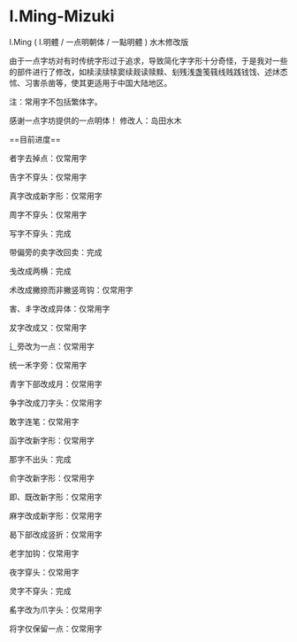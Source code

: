 # I.Ming-Mizuki
I.Ming ( I.明體 / 一点明朝体 / 一點明體 ) 水木修改版

由于一点字坊对有时传统字形过于追求，导致简化字字形十分奇怪，于是我对一些的部件进行了修改，如椟渎牍犊窦续觌读赎黩、刬残浅盏笺篯线贱践钱饯、述炢怸怵、习害杀凿等，使其更适用于中国大陆地区。

注：常用字不包括繁体字。

感谢一点字坊提供的一点明体！
修改人：岛田水木

==目前进度==

者字去掉点：仅常用字

告字不穿头：仅常用字

真字改成新字形：仅常用字

周字不穿头：仅常用字

写字不穿头：完成

带偏旁的卖字改回卖：完成

戋改成两横：完成

术改成撇捺而非撇竖弯钩：仅常用字

害、丯字改成异体：仅常用字

犮字改成又：仅常用字

辶旁改为一点：仅常用字

统一禾字旁：仅常用字

青字下部改成月：仅常用字

争字改成刀字头：仅常用字

敢字连笔：仅常用字

函字改新字形：仅常用字

那字不出头：完成

俞字改新字形：仅常用字

即、既改新字形：仅常用字

麻字改成新字形：仅常用字

曷下部改成竖折：仅常用字

老字加钩：仅常用字

夜字穿头：仅常用字

灵字不穿头：完成

䍃字改为爪字头：仅常用字

将字仅保留一点：仅常用字
